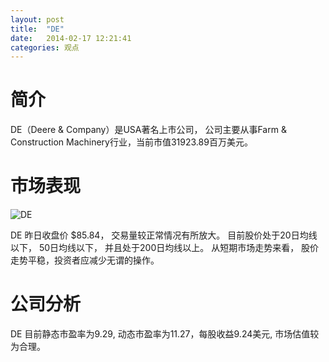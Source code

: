```yaml
---
layout: post
title:  "DE"
date:   2014-02-17 12:21:41
categories: 观点
---
```


# 简介
DE（Deere & Company）是USA著名上市公司，
公司主要从事Farm & Construction Machinery行业，当前市值31923.89百万美元。

# 市场表现

![DE](http://finviz.com/chart.ashx?t=DE&ty=c&ta=1&p=d&s=l)

DE 昨日收盘价 $85.84，
交易量较正常情况有所放大。
目前股价处于20日均线以下，
50日均线以下，
并且处于200日均线以上。
从短期市场走势来看，
股价走势平稳，投资者应减少无谓的操作。

# 公司分析
DE 目前静态市盈率为9.29, 动态市盈率为11.27，每股收益9.24美元,
市场估值较为合理。
